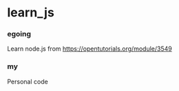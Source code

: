 # learn_js

### egoing
Learn node.js from https://opentutorials.org/module/3549

### my
Personal code
